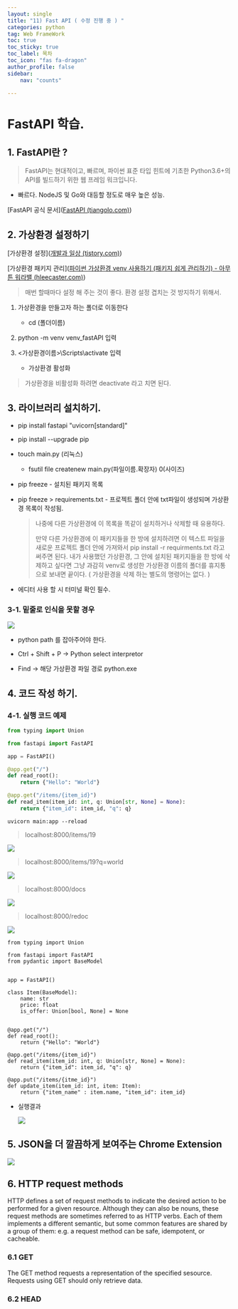 ```yaml
---
layout: single
title: "11) Fast API ( 수정 진행 중 ) "
categories: python
tag: Web FrameWork
toc: true
toc_sticky: true
toc_label: 목차
toc_icon: "fas fa-dragon"
author_profile: false
sidebar:
    nav: "counts"

---
```


# FastAPI 학습.

## 1. FastAPI란 ?

> FastAPI는 현대적이고, 빠르며, 파이썬 표준 타입 힌트에 기초한 Python3.6+의 API를 빌드하기 위한 웹 프레임 워크입니다.

- 빠르다. NodeJS 및 Go와 대등할 정도로 매우 높은 성능.

[FastAPI 공식 문서]([FastAPI (tiangolo.com)](https://fastapi.tiangolo.com/ko/))

## 2. 가상환경 설정하기

[가상환경 설정]([개발과 일상 (tistory.com)](https://ksr930.tistory.com/306))

[가상환경 패키지 관리]([파이썬 가상환경 venv 사용하기 (패키지 쉽게 관리하기) - 아무튼 워라밸 (hleecaster.com)](https://hleecaster.com/python-venv/))

> 매번 할때마다 설정 해 주는 것이 좋다. 환경 설정 겹치는 것 방지하기 위해서.

1. 가상환경을 만들고자 하는 폴더로 이동한다
   
   - cd (폴더이름)

2. python -m venv venv_fastAPI 입력

3. <가상환경이름>\Scripts\activate 입력
   
   - 가상환경 활성화

> 가상환경을 비활성화 하려면 deactivate 라고 치면 된다.

 

## 3. 라이브러리 설치하기.

- pip install fastapi "uvicorn[standard]"

- pip install --upgrade pip

- touch main.py (리눅스) 
  
  - fsutil file createnew main.py(파일이름.확장자) 0(사이즈)

- pip freeze - 설치된 패키지 목록

- pip freeze > requirements.txt - 프로젝트 폴더 안에 txt파일이 생성되며 가상환경 목록이 작성됨. 
  
  > 나중에 다른 가상환경에 이 목록을 똑같이 설치하거나 삭제할 때 유용하다.
  > 
  > 만약 다른 가상환경에 이 패키지들을 한 방에 설치하려면 이 텍스트 파일을 새로운 프로젝트 폴더 안에 가져와서 pip install -r requirments.txt 라고 써주면 된다. 내가 사용했던 가상환경, 그 안에 설치된 패키지들을 한 방에 삭제하고 싶다면 그냥 과감히 venv로 생성한 가상환경 이름의 폴더를 휴지통으로 보내면 끝이다. ( 가상환경을 삭제 하는 별도의 명령어는 없다. )

- 에디터 사용 할 시 터미널 확인 필수. 

### 3-1. 밑줄로 인식을 못할 경우

![](../images/2023-06-26-11/2023-06-26-14-46-49-image.png)

- python path 를 잡아주어야 한다.

- Ctrl + Shift + P -> Python select interpretor

- Find -> 해당 가상환경 파일 경로 python.exe 

## 4. 코드 작성 하기.

### 4-1. 실행 코드 예제

```main.py
from typing import Union

from fastapi import FastAPI

app = FastAPI()

@app.get("/")
def read_root():
    return {"Hello": "World"}

@app.get("/items/{item_id}")
def read_item(item_id: int, q: Union[str, None] = None):
    return {"item_id": item_id, "q": q}
```

```
uvicorn main:app --reload
```

> localhost:8000/items/19

![](../images/2023-06-26-11/2023-06-26-14-31-52-image.png)

> localhost:8000/items/19?q=world

![](../images/2023-06-26-11/2023-06-26-14-33-22-image.png)

> localhost:8000/docs

![](../images/2023-06-26-11/2023-06-26-14-34-21-image.png)

> localhost:8000/redoc

![](../images/2023-06-26-11/2023-06-26-14-36-18-image.png)



```from pydantic import BaseModel 추가
from typing import Union

from fastapi import FastAPI
from pydantic import BaseModel


app = FastAPI()

class Item(BaseModel):
    name: str
    price: float
    is_offer: Union[bool, None] = None


@app.get("/")
def read_root():
    return {"Hello": "World"}

@app.get("/items/{item_id}")
def read_item(item_id: int, q: Union[str, None] = None):
    return {"item_id": item_id, "q": q}

@app.put("/items/{itme_id}")
def update_item(item_id: int, item: Item):
    return {"item_name" : item.name, "item_id": item_id}

```



- 실행결과
  
  ![](../images/2023-06-26-11/2023-06-26-14-46-19-image.png)

## 5. JSON을 더 깔끔하게 보여주는 Chrome Extension

![](../images/2023-06-26-11/2023-06-26-15-19-08-image.png)



## 6. HTTP request methods

HTTP defines a set of request methods to indicate the desired action to be performed for a given resource. Although they can also be nouns, these request methods are sometimes referred to as HTTP verbs. Each of them implements a different semantic, but some common features are shared by a group of them: e.g. a request method can be safe, idempotent, or cacheable.



### 6.1 GET

The GET method requests a representation of the specified sesource. Requests using GET should only retrieve data.



### 6.2 HEAD
